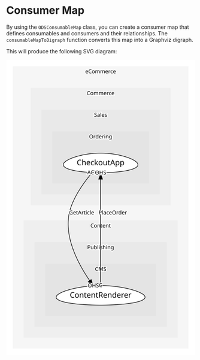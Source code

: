# Consumer Map

By using the `ODSConsumableMap` class, you can create a consumer map that defines consumables and consumers and their relationships. The `consumableMapToDigraph` function converts this map into a Graphviz digraph.

This will produce the following SVG diagram:

![consumer-map-example.svg](../../static/img/consumable-map-example.svg)

```ts file=../../tests/consumer.example.test.ts
```

